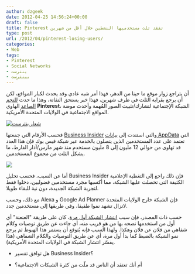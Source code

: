 ```yaml
---
author: dzgeek
date: 2012-04-25 14:56:24+00:00
draft: false
title: Pinterest تفقد ثلث مستخدميها النشطين خلال أقل من شهرين
type: post
url: /2012/04/pinterest-losing-users/
categories:
- Web
tags:
- Pinterest
- Social Networks
- بنترست
- بينترست
---
```


أن يتراجع زوار موقع ما حينا من الدهر، فهذا أمر شبه عادي وقد يحدث لكبار المواقع، لكن أن يرجع بقرابة الثلث في ظرف شهرين، فهذا خبر يستحق التفاتة، وهذا ما حدث [للنجم الصاعد](https://www.it-scoop.com/2012/03/pinterest-500-million/) الهاوي **Pinterest**، الشبكة الإجتماعية لتشارك/تثبيت الصور المُهمة وأحدث موضة المواقع الاجتماعية في الولايات المتحدة الأمريكية.




[![شعار بنترست](https://www.it-scoop.com/wp-content/uploads/2012/04/Pinterest-Logo.jpg)
](https://www.it-scoop.com/wp-content/uploads/2012/04/Pinterest-Logo.jpg)


[
](https://www.it-scoop.com/wp-content/uploads/2012/04/pinterest.jpg)فحسب الأرقام التي جمعتها [Business Insider](http://articles.businessinsider.com/2012-04-20/tech/31371763_1_facebook-accounts-pinterest-users-monthly-active-users) والتي استندت إلى [بيانات AppData](http://www.appdata.com/apps/facebook/274266067164-pinterest) التي تعتمد على عدد المستخدمين الذين يتصلون بالخدمة عبر شبكة فيس بوك فإن هذا العدد قد تهاوى من حوالي 12 مليون إلى 8 مليون مستخدم منذ شهر مارس/آذار الفارط، ما يشكل الثلث من مجموع المستخدمين.

[![](https://www.it-scoop.com/wp-content/uploads/2012/04/pinterest-maus-decline.jpg)
](https://www.it-scoop.com/wp-content/uploads/2012/04/pinterest-maus-decline.jpg)

أما عن السبب، فحسب تحليل Business Insider فإن ذلك راجع إلى التغطية الإعلامية الكثيفة التي تحصلت عليها الشبكة، مما أكسبها مجرد مستخدمين فضوليين، دخلوا فقط لتجربة الشبكة الجديدة، دون نية للبقاء طويلا.

مع ذلك، وحسب Alexa و Google Ad Planner فإن الشبكة خارج الولايات المتحدة لاتزال تشهد نموا طفيفا، وفي طريقها إلى مستخدمين جدد.

حسب ذات المصدر، فإن سبب [انتشار الشبكة أول مرة](http://www.businessinsider.com/heres-why-my-mother-in-law-and-millions-of-others-are-obsessed-with-the-latest-internet-phenomena-pinterest-2012-1?comments=all#comment-4f170a13ecad041a5f000002)، كان على طريقة "العنعنة" أي أول من استخدمها نصحه بها من هو قريب منه، أي جاءت عن طريق توصيات وكلام شفاهي من فلان عن فلان وهكذا. ولهذا السبب فإنه يُتوقع أن يستمر هذا الهبوط ثم يرجع نمو الشبكة بالضبط كما بدأ أول مرة، أي عن طريق التوصيات والكلام الشفاهي (هذا يفسّر انتشار الشبكة في الولايات المتحدة الأمريكية).

- هل توافق تفسير Business Insider؟

- أم أنك تعتقد أن الناس قد ملّت من كثرة الشبكات الاجتماعية؟
